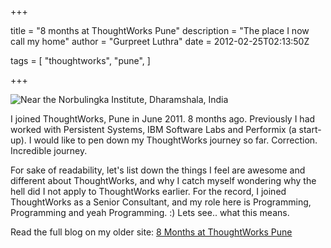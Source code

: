 +++

title = "8 months at ThoughtWorks Pune"
description = "The place I now call my home"
author = "Gurpreet Luthra"
date = 2012-02-25T02:13:50Z

tags = [
    "thoughtworks",
    "pune",
]


+++


![Near the Norbulingka Institute, Dharamshala, India](/images/general/orange-evening.jpg "Near the Norbulingka Institute, Dharamshala, India")

I joined ThoughtWorks, Pune in June 2011. 8 months ago.
Previously I had worked with Persistent Systems, IBM Software Labs and Performix (a start-up).
I would like to pen down my ThoughtWorks journey so far. Correction. Incredible journey.

For sake of readability, let's list down the things I feel are awesome and different about ThoughtWorks,
and why I catch myself wondering why the hell did I not apply to ThoughtWorks earlier. For the record,
I joined ThoughtWorks as a Senior Consultant, and my role here is Programming, Programming and yeah Programming. :)
Lets see.. what this means.

Read the full blog on my older site:
[8 Months at ThoughtWorks Pune](http://techie-notebook.blogspot.com/2012/02/8-months-at-thoughtworks-pune.html)